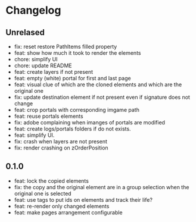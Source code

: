 # Changelog

## Unrelased

- fix: reset restore PathItems filled property
- feat: show how much it took to render the elements
- chore: simplify UI
- chore: update README
- feat: create layers if not present
- feat: empty (white) portal for first and last page
- feat: visual clue of which are the cloned elements and which are the original one
- fix: update destination element if not present even if signature does not change
- feat: crop portals with corresponding imgame path
- feat: reuse portals elements
- fix: adobe complaining when imanges of portals are modified
- feat: create logs/portals folders if do not exists.
- feat: simplify UI.
- fix: crash when layers are not present
- fix: render crashing on zOrderPosition

## 0.1.0

- feat: lock the copied elements
- fix: the copy and the original element are in a group selection when the original one is selected
- feat: use tags to put ids on elements and track their life?
- feat: re-render only changed elements
- feat: make pages arrangement configurable
